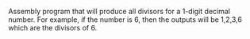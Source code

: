 Assembly program that will produce all divisors for a 1-digit decimal number.
For example, if the number is 6, then the outputs will be 1,2,3,6 which are the divisors of 6.
